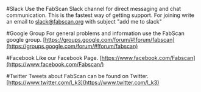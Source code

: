 #Slack
Use the FabScan Slack channel for direct messaging and chat communication. 
This is the fastest way of getting support. For joining write an email to 
slack@fabscan.org with subject "add me to slack"

#Google Group
For general problems and information use the FabScan google group. 
[https://groups.google.com/forum/#!forum/fabscan](https://groups.google.com/forum/#!forum/fabscan)

#Facebook
Like our Facebook Page.
[https://www.facebook.com/Fabscan](https://www.facebook.com/Fabscan/)

#Twitter
Tweets about FabScan can be found on Twitter. 
[https://www.twitter.com/l_k3](https://www.twitter.com/l_k3)
